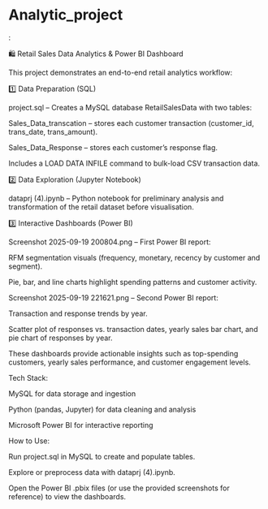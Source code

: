 # Analytic_project
:

🛍️ Retail Sales Data Analytics & Power BI Dashboard

This project demonstrates an end-to-end retail analytics workflow:

1️⃣ Data Preparation (SQL)

project.sql – Creates a MySQL database RetailSalesData with two tables:

Sales_Data_transcation – stores each customer transaction (customer_id, trans_date, trans_amount).

Sales_Data_Response – stores each customer’s response flag.

Includes a LOAD DATA INFILE command to bulk-load CSV transaction data.

2️⃣ Data Exploration (Jupyter Notebook)

dataprj (4).ipynb – Python notebook for preliminary analysis and transformation of the retail dataset before visualisation.

3️⃣ Interactive Dashboards (Power BI)

Screenshot 2025-09-19 200804.png – First Power BI report:

RFM segmentation visuals (frequency, monetary, recency by customer and segment).

Pie, bar, and line charts highlight spending patterns and customer activity.

Screenshot 2025-09-19 221621.png – Second Power BI report:

Transaction and response trends by year.

Scatter plot of responses vs. transaction dates, yearly sales bar chart, and pie chart of responses by year.

These dashboards provide actionable insights such as top-spending customers, yearly sales performance, and customer engagement levels.

Tech Stack:

MySQL for data storage and ingestion

Python (pandas, Jupyter) for data cleaning and analysis

Microsoft Power BI for interactive reporting

How to Use:

Run project.sql in MySQL to create and populate tables.

Explore or preprocess data with dataprj (4).ipynb.

Open the Power BI .pbix files (or use the provided screenshots for reference) to view the dashboards.
